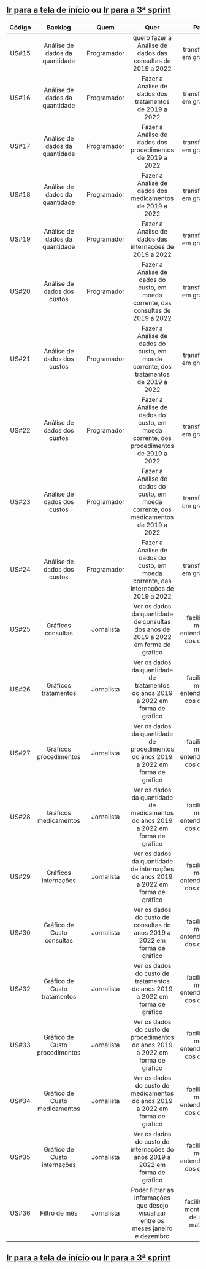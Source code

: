 
## [Ir para a tela de início](./../../README.md) ou [Ir para a 3ª sprint](./README_sprint.md)

| Código |              Backlog            |     Quem    |                                          Quer                                          |                  Para                  |
| :----: | :-----------------------------: | :---------: | :------------------------------------------------------------------------------------: | :------------------------------------: |
| US#15  | Análise de dados da quantidade  | Programador | quero fazer a Análise de dados das consultas de 2019 a 2022                            | transformar em gráficos.               |
| US#16  | Análise de dados da quantidade  | Programador | Fazer a Análise de dados dos tratamentos de 2019 a 2022                                | transformar em gráficos.               |
| US#17  | Análise de dados da quantidade  | Programador | Fazer a Análise de dados dos procedimentos de 2019 a 2022                              | transformar em gráficos.               |
| US#18  | Análise de dados da quantidade  | Programador | Fazer a Análise de dados dos medicamentos de 2019 a 2022                               | transformar em gráficos.               |
| US#19  | Análise de dados da quantidade  | Programador | Fazer a Análise de dados das internações de 2019 a 2022                                | transformar em gráficos.               |
| US#20  | Análise de dados dos custos     | Programador | Fazer a Análise de dados do custo, em moeda corrente, das consultas de 2019 a 2022     | transformar em gráficos.               |
| US#21  | Análise de dados dos custos     | Programador | Fazer a Análise de dados do custo, em moeda corrente, dos tratamentos de 2019 a 2022   | transformar em gráficos.               |
| US#22  | Análise de dados dos custos     | Programador | Fazer a Análise de dados do custo, em moeda corrente, dos procedimentos de 2019 a 2022 | transformar em gráficos.               |
| US#23  | Análise de dados dos custos     | Programador | Fazer a Análise de dados do custo, em moeda corrente, dos medicamentos de 2019 a 2022  | transformar em gráficos.               |
| US#24  | Análise de dados dos custos     | Programador | Fazer a Análise de dados do custo, em moeda corrente, das internações de 2019 a 2022   | transformar em gráficos.               |
| US#25  | Gráficos consultas              | Jornalista  | Ver os dados da quantidade de consultas dos anos de 2019 a 2022 em forma de gráfico    | facilitar o meu entendimento dos dados |
| US#26  | Gráficos tratamentos            | Jornalista  | Ver os dados da quantidade de tratamentos do anos 2019 a 2022 em forma de gráfico      | facilitar o meu entendimento dos dados |
| US#27  | Gráficos procedimentos          | Jornalista  | Ver os dados da quantidade de procedimentos do anos 2019 a 2022 em forma de gráfico    | facilitar o meu entendimento dos dados |
| US#28  | Gráficos medicamentos           | Jornalista  | Ver os dados da quantidade de medicamentos do anos 2019 a 2022 em forma de gráfico     | facilitar o meu entendimento dos dados |
| US#29  | Gráficos internações            | Jornalista  | Ver os dados da quantidade de internações do anos 2019 a 2022 em forma de gráfico      | facilitar o meu entendimento dos dados |
| US#30  | Gráfico de Custo consultas      | Jornalista  | Ver os dados do custo de consultas do anos 2019 a 2022 em forma de gráfico             | facilitar o meu entendimento dos dados |
| US#32  | Gráfico de Custo tratamentos    | Jornalista  | Ver os dados do custo de tratamentos do anos 2019 a 2022 em forma de gráfico           | facilitar o meu entendimento dos dados |
| US#33  | Gráfico de Custo procedimentos  | Jornalista  | Ver os dados do custo de procedimentos do anos 2019 a 2022 em forma de gráfico         | facilitar o meu entendimento dos dados |
| US#34  | Gráfico de Custo medicamentos   | Jornalista  | Ver os dados do custo de medicamentos do anos 2019 a 2022 em forma de gráfico          | facilitar o meu entendimento dos dados |
| US#35  | Gráfico de Custo internações    | Jornalista  | Ver os dados do custo de internações do anos 2019 a 2022 em forma de gráfico           | facilitar o meu entendimento dos dados |
| US#36  | Filtro de mês                   | Jornalista  |Poder filtrar as informações que desejo visualizar entre os meses janeiro e dezembro    | facilitar na montagem de uma matéria   |
## [Ir para a tela de início](./../../README.md) ou [Ir para a 3ª sprint](./README_sprint.md)